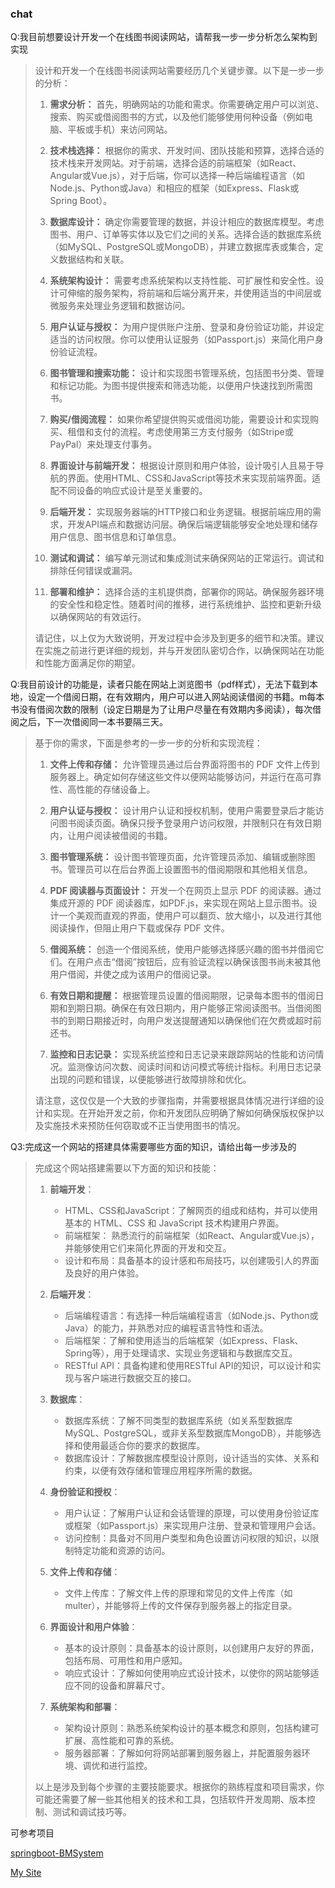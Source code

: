 ### chat

Q:我目前想要设计开发一个在线图书阅读网站，请帮我一步一步分析怎么架构到实现

> 设计和开发一个在线图书阅读网站需要经历几个关键步骤。以下是一步一步的分析：
>
> 1. **需求分析：** 首先，明确网站的功能和需求。你需要确定用户可以浏览、搜索、购买或借阅图书的方式，以及他们能够使用何种设备（例如电脑、平板或手机）来访问网站。
>
> 2. **技术栈选择：** 根据你的需求、开发时间、团队技能和预算，选择合适的技术栈来开发网站。对于前端，选择合适的前端框架（如React、Angular或Vue.js），对于后端，你可以选择一种后端编程语言（如Node.js、Python或Java）和相应的框架（如Express、Flask或Spring Boot）。
>
> 3. **数据库设计：** 确定你需要管理的数据，并设计相应的数据库模型。考虑图书、用户、订单等实体以及它们之间的关系。选择合适的数据库系统（如MySQL、PostgreSQL或MongoDB），并建立数据库表或集合，定义数据结构和关联。
>
> 4. **系统架构设计：** 需要考虑系统架构以支持性能、可扩展性和安全性。设计可伸缩的服务架构，将前端和后端分离开来，并使用适当的中间层或微服务来处理业务逻辑和数据访问。
>
> 5. **用户认证与授权：** 为用户提供账户注册、登录和身份验证功能，并设定适当的访问权限。你可以使用认证服务（如Passport.js）来简化用户身份验证流程。
>
> 6. **图书管理和搜索功能：** 设计和实现图书管理系统，包括图书分类、管理和标记功能。为图书提供搜索和筛选功能，以便用户快速找到所需图书。
>
> 7. **购买/借阅流程：** 如果你希望提供购买或借阅功能，需要设计和实现购买、租借和支付的流程。考虑使用第三方支付服务（如Stripe或PayPal）来处理支付事务。
>
> 8. **界面设计与前端开发：** 根据设计原则和用户体验，设计吸引人且易于导航的界面。使用HTML、CSS和JavaScript等技术来实现前端界面。适配不同设备的响应式设计是至关重要的。
>
> 9. **后端开发：** 实现服务器端的HTTP接口和业务逻辑。根据前端应用的需求，开发API端点和数据访问层。确保后端逻辑能够安全地处理和储存用户信息、图书信息和订单信息。
>
> 10. **测试和调试：** 编写单元测试和集成测试来确保网站的正常运行。调试和排除任何错误或漏洞。
>
> 11. **部署和维护：** 选择合适的主机提供商，部署你的网站。确保服务器环境的安全性和稳定性。随着时间的推移，进行系统维护、监控和更新升级以确保网站的有效运行。
>
> 请记住，以上仅为大致说明，开发过程中会涉及到更多的细节和决策。建议在实施之前进行更详细的规划，并与开发团队密切合作，以确保网站在功能和性能方面满足你的期望。



Q:我目前设计的功能是，读者只能在网站上浏览图书（pdf样式），无法下载到本地，设定一个借阅日期，在有效期内，用户可以进入网站阅读借阅的书籍。m每本书没有借阅次数的限制（设定日期是为了让用户尽量在有效期内多阅读），每次借阅之后，下一次借阅同一本书要隔三天。

> 基于你的需求，下面是参考的一步一步的分析和实现流程：
>
> 1. **文件上传和存储：** 允许管理员通过后台界面将图书的 PDF 文件上传到服务器上。确定如何存储这些文件以便网站能够访问，并运行在高可靠性、高性能的存储设备上。
>
> 2. **用户认证与授权：** 设计用户认证和授权机制，使用户需要登录后才能访问图书阅读页面。确保只授予登录用户访问权限，并限制只在有效日期内，让用户阅读被借阅的书籍。
>
> 3. **图书管理系统：** 设计图书管理页面，允许管理员添加、编辑或删除图书。管理员可以在后台界面上设置图书的借阅期限和其他相关信息。
>
> 4. **PDF 阅读器与页面设计：** 开发一个在网页上显示 PDF 的阅读器。通过集成开源的 PDF 阅读器库，如PDF.js，来实现在网站上显示图书。设计一个美观而直观的界面，使用户可以翻页、放大缩小，以及进行其他阅读操作，但阻止用户下载或保存 PDF 文件。
>
> 5. **借阅系统：** 创造一个借阅系统，使用户能够选择感兴趣的图书并借阅它们。在用户点击“借阅”按钮后，应有验证流程以确保该图书尚未被其他用户借阅，并使之成为该用户的借阅记录。
>
> 6. **有效日期和提醒：** 根据管理员设置的借阅期限，记录每本图书的借阅日期和到期日期。确保在有效日期内，用户能够正常阅读图书。当借阅图书的到期日期接近时，向用户发送提醒通知以确保他们在欠费或超时前还书。
>
> 7. **监控和日志记录：** 实现系统监控和日志记录来跟踪网站的性能和访问情况。监测像访问次数、阅读时间和访问模式等统计指标。利用日志记录出现的问题和错误，以便能够进行故障排除和优化。
>
> 请注意，这仅仅是一个大致的步骤指南，并需要根据具体情况进行详细的设计和实现。在开始开发之前，你和开发团队应明确了解如何确保版权保护以及实施技术来预防任何窃取或不正当使用图书的情况。



Q3:完成这一个网站的搭建具体需要哪些方面的知识，请给出每一步涉及的

> 完成这个网站搭建需要以下方面的知识和技能：
>
> 1. **前端开发**：
>    - HTML、CSS和JavaScript：了解网页的组成和结构，并可以使用基本的 HTML、CSS 和 JavaScript 技术构建用户界面。
>    - 前端框架： 熟悉流行的前端框架（如React、Angular或Vue.js），并能够使用它们来简化界面的开发和交互。
>    - 设计和布局：具备基本的设计感和布局技巧，以创建吸引人的界面及良好的用户体验。
>
> 2. **后端开发**：
>    - 后端编程语言：有选择一种后端编程语言（如Node.js、Python或Java）的能力，并熟悉对应的编程语言特性和语法。
>    - 后端框架：了解和使用适当的后端框架（如Express、Flask、Spring等），用于处理请求、实现业务逻辑和与数据库交互。
>    - RESTful API：具备构建和使用RESTful API的知识，可以设计和实现与客户端进行数据交互的接口。
>
> 3. **数据库**：
>    - 数据库系统：了解不同类型的数据库系统（如关系型数据库MySQL、PostgreSQL，或非关系型数据库MongoDB），并能够选择和使用最适合你的要求的数据库。
>    - 数据库设计：了解数据库模型设计原则，设计适当的实体、关系和约束，以便有效存储和管理应用程序所需的数据。
>
> 4. **身份验证和授权**：
>    - 用户认证：了解用户认证和会话管理的原理，可以使用身份验证库或框架（如Passport.js）来实现用户注册、登录和管理用户会话。
>    - 访问控制：具备对不同用户类型和角色设置访问权限的知识，以限制特定功能和资源的访问。
>
> 5. **文件上传和存储**：
>    - 文件上传库：了解文件上传的原理和常见的文件上传库（如multer），并能够将上传的文件保存到服务器上的指定目录。
>
> 6. **界面设计和用户体验**：
>    - 基本的设计原则：具备基本的设计原则，以创建用户友好的界面，包括布局、可用性和用户感知。
>    - 响应式设计：了解如何使用响应式设计技术，以使你的网站能够适应不同的设备和屏幕尺寸。
>
> 7. **系统架构和部署**：
>    - 架构设计原则：熟悉系统架构设计的基本概念和原则，包括构建可扩展、高性能和可靠的系统。
>    - 服务器部署：了解如何将网站部署到服务器上，并配置服务器环境、调优和进行监控。
>
> 以上是涉及到每个步骤的主要技能要求。根据你的熟练程度和项目需求，你可能还需要了解一些其他相关的技术和工具，包括软件开发周期、版本控制、测试和调试技巧等。



可参考项目

[springboot-BMSystem](https://github.com/yangxuechen/springboot-BMSystem)

[My Site](https://blog.csdn.net/winter_chen001/article/details/80266339)

